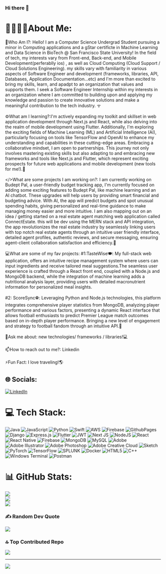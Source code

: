 ### Hi there 👋

# 💫👨🏻‍💻About Me:
💭Who Am I?: Hello! I am a Computer Science Undergrad Student pursuing a minor in Computing applications and a gStar certificte in Machine Learning and Data Science in BioTech @ San Francisco State University! In the field of tech, my interests vary from Front-end, Back-end, and Mobile Development(perferablly ios) , as well as Cloud Computing (Cloud Support / Cloud Solutions Engineering). my skills vary with familiarity in various aspects of Software Engineer and development (frameworks, libraries, API, Databases, Application Documentation…etc) and I'm more than excited to bring my skills, learn, and apadpt to an organization that values and supports them. I seek a Software Engineer Internship within my interests in an organization where I am committed to building upon and applying my knowledge and passion to create innovative solutions and make a meaningful contribution to the tech industry. ᯤ<br><br>⚙️What am I learning?:I'm actively expanding my toolkit and skillset in web application development through Next.js and React, while also delving into the realm of mobile development using Flutter. Additionally, I'm exploring the exciting fields of Machine Learning (ML) and Artificial Intelligence (AI), particularly focusing on tools like TensorFlow and OpenAI to enhance my understanding and capabilities in these cutting-edge areas. Embracing a collaborative mindset, I am open to partnerships. This journey not only involves mastering existing skills but also adapting to and embracing new frameworks and tools like Next.js and Flutter, which represent exciting prospects for future web applications and mobile development (new tools for me!).👾 <br><br> </>What are some projects I am working on?: I am currently working on Budept Pal, a user-friendly budget tracking app, I'm currently focused on adding some exciting features to Budept Pal, like machine learning and an AI chatbot. These upgrades will help users by providing smart financial and budgeting advice. With AI, the app will predict budgets and spot unusual spending habits, giving personalized and real-time guidance to make managing money easier and more intuitive. I am also mapping out on an idea / getting started on a real estate agent matching web application called ConnectEstate. this will be dev using the MERN stack and API integration, the app revolutionizes the real estate industry by seamlessly linking users with top notch real estate agents through an intuitive user friendly interface, detailed agent profiles, authentic reviews, and secure messaging, ensuring agent-client collaboration satisfaction and efficiency.🦾<br><br> 💻What are some of my fav projects: #1:TasteWise🍽️: My full-stack web application, offers an intuitive recipe management system where users can input ingredients and receive tailored meal suggestions.The seamless user experience is crafted through a React front end, coupled with a Node.js and MongoDB backend, while the integration of machine learning adds a nutritional analysis layer, providing users with detailed macronutrient information for personalized meal insights.<br><br> #2: ScoreSync⚽: Leveraging Python and Node.js technologies, this platform integrates comprehensive player statistics from MongoDB, analyzing player performance and various factors, presenting a dynamic React interface that allows football enthusiasts to predict Premier League match outcomes based on in-depth player performance. Bringing a new level of engagement and strategy to football fandom through an intuitive API.👾<br><br>💭Ask me about: new technologies/ frameworks / libraries!💻 <br><br> 📫How to reach out to me?: Linkedin<br><br>⚡Fun Fact: I love traveling!🌎<br>


## 🌐 Socials:
[![LinkedIn](https://img.shields.io/badge/LinkedIn-%230077B5.svg?logo=linkedin&logoColor=white)](https://linkedin.com/in/https://www.linkedin.com/in/ahmed-mriziq-156260237) 

# 💻 Tech Stack:
![Java](https://img.shields.io/badge/java-%23ED8B00.svg?style=for-the-badge&logo=openjdk&logoColor=white) ![JavaScript](https://img.shields.io/badge/javascript-%23323330.svg?style=for-the-badge&logo=javascript&logoColor=%23F7DF1E) ![Python](https://img.shields.io/badge/python-3670A0?style=for-the-badge&logo=python&logoColor=ffdd54) ![Swift](https://img.shields.io/badge/swift-F54A2A?style=for-the-badge&logo=swift&logoColor=white) ![AWS](https://img.shields.io/badge/AWS-%23FF9900.svg?style=for-the-badge&logo=amazon-aws&logoColor=white) ![Firebase](https://img.shields.io/badge/firebase-%23039BE5.svg?style=for-the-badge&logo=firebase) ![GithubPages](https://img.shields.io/badge/github%20pages-121013?style=for-the-badge&logo=github&logoColor=white) ![Django](https://img.shields.io/badge/django-%23092E20.svg?style=for-the-badge&logo=django&logoColor=white) ![Express.js](https://img.shields.io/badge/express.js-%23404d59.svg?style=for-the-badge&logo=express&logoColor=%2361DAFB) ![Flutter](https://img.shields.io/badge/Flutter-%2302569B.svg?style=for-the-badge&logo=Flutter&logoColor=white) ![JWT](https://img.shields.io/badge/JWT-black?style=for-the-badge&logo=JSON%20web%20tokens) ![Next JS](https://img.shields.io/badge/Next-black?style=for-the-badge&logo=next.js&logoColor=white) ![NodeJS](https://img.shields.io/badge/node.js-6DA55F?style=for-the-badge&logo=node.js&logoColor=white) ![React](https://img.shields.io/badge/react-%2320232a.svg?style=for-the-badge&logo=react&logoColor=%2361DAFB) ![React Native](https://img.shields.io/badge/react_native-%2320232a.svg?style=for-the-badge&logo=react&logoColor=%2361DAFB) ![Firebase](https://img.shields.io/badge/Firebase-039BE5?style=for-the-badge&logo=Firebase&logoColor=white) ![MongoDB](https://img.shields.io/badge/MongoDB-%234ea94b.svg?style=for-the-badge&logo=mongodb&logoColor=white) ![MySQL](https://img.shields.io/badge/mysql-%2300000f.svg?style=for-the-badge&logo=mysql&logoColor=white) ![Adobe](https://img.shields.io/badge/adobe-%23FF0000.svg?style=for-the-badge&logo=adobe&logoColor=white) ![Adobe Illustrator](https://img.shields.io/badge/adobe%20illustrator-%23FF9A00.svg?style=for-the-badge&logo=adobe%20illustrator&logoColor=white) ![Adobe Photoshop](https://img.shields.io/badge/adobe%20photoshop-%2331A8FF.svg?style=for-the-badge&logo=adobe%20photoshop&logoColor=white) ![Adobe Creative Cloud](https://img.shields.io/badge/Adobe%20Creative%20Cloud-DA1F26.svg?style=for-the-badge&logo=Adobe%20Creative%20Cloud&logoColor=white) ![Sketch](https://img.shields.io/badge/Sketch-FFB387?style=for-the-badge&logo=sketch&logoColor=black) ![PyTorch](https://img.shields.io/badge/PyTorch-%23EE4C2C.svg?style=for-the-badge&logo=PyTorch&logoColor=white) ![TensorFlow](https://img.shields.io/badge/TensorFlow-%23FF6F00.svg?style=for-the-badge&logo=TensorFlow&logoColor=white) ![SPLUNK](https://img.shields.io/badge/splunk-000000.svg?style=for-the-badge&logo=splunk&color=%23000000) ![Docker](https://img.shields.io/badge/docker-%230db7ed.svg?style=for-the-badge&logo=docker&logoColor=white) ![HTML5](https://img.shields.io/badge/html5-%23E34F26.svg?style=for-the-badge&logo=html5&logoColor=white) ![C++](https://img.shields.io/badge/c++-%2300599C.svg?style=for-the-badge&logo=c%2B%2B&logoColor=white) ![Windows Terminal](https://img.shields.io/badge/Windows%20Terminal-%234D4D4D.svg?style=for-the-badge&logo=windows-terminal&logoColor=white) ![Postman](https://img.shields.io/badge/Postman-FF6C37?style=for-the-badge&logo=postman&logoColor=white)
# 📊 GitHub Stats:
![](https://github-readme-stats.vercel.app/api?username=amriz26&theme=react&hide_border=false&include_all_commits=false&count_private=false)<br/>
![](https://github-readme-streak-stats.herokuapp.com/?user=amriz26&theme=react&hide_border=false)<br/>
![](https://github-readme-stats.vercel.app/api/top-langs/?username=amriz26&theme=react&hide_border=false&include_all_commits=false&count_private=false&layout=compact)

### ✍️ Random Dev Quote
![](https://quotes-github-readme.vercel.app/api?type=horizontal&theme=radical)

### 🔝 Top Contributed Repo
![](https://github-contributor-stats.vercel.app/api?username=amriz26&limit=5&theme=apprentice&combine_all_yearly_contributions=true)

---
[![](https://visitcount.itsvg.in/api?id=amriz26&icon=2&color=0)](https://visitcount.itsvg.in)

<!-- Proudly created with GPRM ( https://gprm.itsvg.in ) -->
